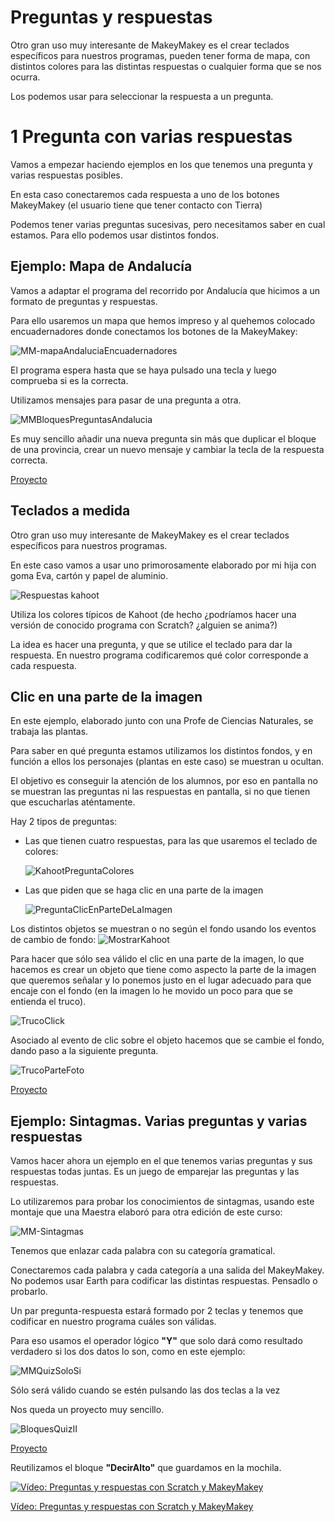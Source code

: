 # Preguntas y respuestas


Otro gran uso muy interesante de MakeyMakey es el crear teclados específicos para nuestros programas, pueden tener forma de mapa, con distintos colores para las distintas respuestas o cualquier forma que se nos ocurra. 

Los podemos usar para seleccionar la respuesta a un pregunta.


# 1 Pregunta con varias respuestas

Vamos a empezar haciendo ejemplos en los que tenemos una pregunta y varias respuestas posibles.

En esta caso conectaremos cada respuesta a uno de los botones MakeyMakey (el usuario tiene que tener contacto con Tierra)

Podemos tener varias preguntas sucesivas, pero necesitamos saber en cual estamos. Para ello podemos usar distintos fondos.

## Ejemplo: Mapa de Andalucía

Vamos a adaptar el programa del recorrido por Andalucía que hicimos a un formato de preguntas y respuestas.

Para ello usaremos un mapa que hemos impreso y al quehemos colocado encuadernadores donde conectamos los botones de la MakeyMakey:

![MM-mapaAndaluciaEncuadernadores](../images/MM-mapaAndaluciaEncuadernadores.jpg)

El programa espera hasta que se haya pulsado una tecla y luego comprueba si es la correcta.

Utilizamos mensajes para pasar de una pregunta a otra.


![MMBloquesPreguntasAndalucia](../images/MMBloquesPreguntasAndalucia.png)

Es muy sencillo añadir una nueva pregunta sin más que duplicar el bloque de una provincia, crear un nuevo mensaje y cambiar la tecla de la respuesta correcta.

[Proyecto](https://scratch.mit.edu/projects/367536515/)

## Teclados a medida

Otro gran uso muy interesante de MakeyMakey es el crear teclados específicos para nuestros programas.

En este caso vamos a usar uno primorosamente elaborado por mi hija con goma Eva, cartón y papel de aluminio.

![Respuestas kahoot](../images/Kahoot.jpg)

Utiliza los colores típicos de Kahoot (de hecho ¿podríamos hacer una versión de conocido programa con Scratch? ¿alguien se anima?) 

La idea es hacer una pregunta, y que se utilice el teclado para dar la respuesta. En nuestro programa codificaremos qué color corresponde a cada respuesta.

## Clic en una parte de la imagen

En este ejemplo, elaborado junto con una Profe de Ciencias Naturales, se trabaja las plantas. 

Para saber en qué pregunta estamos utilizamos los distintos fondos, y en función a ellos los personajes (plantas en este caso) se muestran u ocultan.

El objetivo es conseguir la atención de los alumnos, por eso en pantalla no se muestran las preguntas ni las respuestas en pantalla, si no que tienen que escucharlas aténtamente.

Hay 2 tipos de preguntas:
* Las que tienen cuatro respuestas, para las que usaremos el teclado de colores:

    ![KahootPreguntaColores](../images/KahootPreguntaColores.png)

* Las que piden que se haga clic en una parte de la imagen

    ![PreguntaClicEnParteDeLaImagen](../images/PreguntaClicEnParteDeLaImagen.png)


Los distintos objetos se muestran o no según el fondo usando los eventos de cambio de fondo:
    ![MostrarKahoot](../images/MostrarKahoot.png)


Para hacer que sólo sea válido el clic en una parte de la imagen, lo que hacemos es crear un objeto que tiene como aspecto la parte de la imagen que queremos señalar y lo ponemos justo en el lugar adecuado para que encaje con el fondo (en la imagen lo he movido un poco para que se entienda el truco). 

![TrucoClick](../images/TrucoClick.png)

Asociado al evento de clic sobre el objeto hacemos que se cambie el fondo, dando paso a la siguiente pregunta.

![TrucoParteFoto](../images/TrucoParteFoto.png)

[Proyecto](https://scratch.mit.edu/projects/350351898/)

## Ejemplo: Sintagmas. Varias preguntas y  varias respuestas

Vamos hacer ahora un ejemplo en el que tenemos varias preguntas y sus respuestas todas juntas. Es un juego de emparejar las preguntas y las respuestas.

Lo utilizaremos para probar los conocimientos de sintagmas, usando este montaje que una Maestra elaboró para otra edición de este curso:

![MM-Sintagmas](../images/MM-Sintagmas.jpg)

Tenemos que enlazar cada palabra con su categoría gramatical. 

Conectaremos cada palabra y cada categoría a una salida del MakeyMakey. No podemos usar Earth para codificar las distintas respuestas. Pensadlo o probarlo.

Un par pregunta-respuesta estará formado por 2 teclas y tenemos que codificar en nuestro programa cuáles son válidas.

Para eso usamos el operador lógico **"Y"** que solo dará como resultado verdadero si los dos datos lo son, como en este ejemplo:

![MMQuizSoloSi](../images/MMQuizSoloSi.png)

Sólo será válido cuando se estén pulsando las dos teclas a la vez

Nos queda un proyecto muy sencillo.

![BloquesQuizII](../images/BloquesQuizII.png)

[Proyecto](https://scratch.mit.edu/projects/401038007/)

Reutilizamos el bloque **"DecirAlto"** que guardamos en la mochila.


[![Vídeo: Preguntas y respuestas con Scratch y MakeyMakey](https://img.youtube.com/vi/n7vo6uhMCZk/0.jpg)](https://youtu.be/n7vo6uhMCZk)


[Vídeo: Preguntas y respuestas con Scratch y MakeyMakey](https://youtu.be/n7vo6uhMCZk)